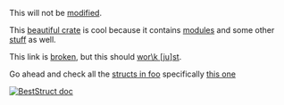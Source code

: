 This will not be [modified](crate::amodule).

<!-- cargo-sync-readme start -->

This [beautiful crate](https://docs.rs/integration_test/latest/integration_test/) is cool because it contains [modules](https://docs.rs/integration_test/latest/integration_test/amodule/) and some
other [stuff](https://en.wikipedia.org/wiki/Stuff) as well.

This link is [broken](crate::broken), but this should [wor\\k \[ju\]st](f\\i\(n\)e).

Go ahead and check all the [structs in foo](https://docs.rs/integration_test/latest/integration_test/foo/#structs) specifically
[this one](https://docs.rs/integration_test/latest/integration_test/foo/struct.BestStruct.html)

[![BestStruct doc](https://example.com/image.png)](https://docs.rs/integration_test/latest/integration_test/foo/struct.BestStruct.html)

<!-- cargo-sync-readme end -->
